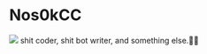 # Nos0kCC
<img src="https://github.com/Nos0kCC/Nos0kCC/blob/main/1647114377430429_Da6rAceV.jpg?raw=true">
shit coder, shit bot writer, and something else.🥶🌚
